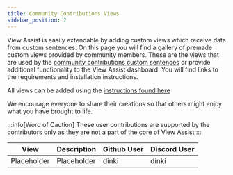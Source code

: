 ```yaml
---
title: Community Contributions Views 
sidebar_position: 2
---
```


View Assist is easily extendable by adding custom views which receive data from custom sentences. On this page you will find a gallery of premade custom views provided by community members. These are the views that are used by the [community contributions custom sentences](../cc-sentences/index.md) or provide additional functionality to the View Assist dashboard.  You will find links to the requirements and installation instructions.

All views can be added using the [instructions found here](../../viewassist-setup/homeassistant-configuration/viewassist-configuration/dashboard-views/views.md)

We encourage everyone to share their creations so that others might enjoy what you have brought to life.



:::info[Word of Caution]
These user contributions are supported by the contributors only as they are not a part of the core of View Assist
:::

| View | Description | Github User | Discord User |
| ---- | ----------- | ----------- | ------------ |
| Placeholder | Placeholder | dinki | dinki |

